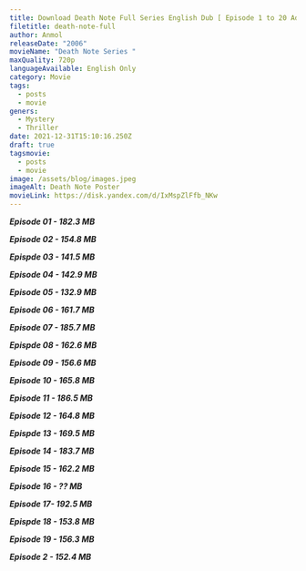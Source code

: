```yaml
---
title: Download Death Note Full Series English Dub [ Episode 1 to 20 Added]
filetitle: death-note-full
author: Anmol
releaseDate: "2006"
movieName: "Death Note Series "
maxQuality: 720p
languageAvailable: English Only
category: Movie
tags:
  - posts
  - movie
geners:
  - Mystery
  - Thriller
date: 2021-12-31T15:10:16.250Z
draft: true
tagsmovie:
  - posts
  - movie
image: /assets/blog/images.jpeg
imageAlt: Death Note Poster
movieLink: https://disk.yandex.com/d/IxMspZlFfb_NKw
---
```

***Episode 01  - 182.3 MB***

***Episode 02 - 154.8 MB***

***Epispde 03 - 141.5 MB***

***Episode 04 - 142.9 MB***

***Episode 05 - 132.9 MB***

***Episode 06 - 161.7 MB***

***Episode 07 - 185.7 MB***

***Epispde 08 - 162.6 MB***

***Episode 09 - 156.6 MB***

***Episode 10 - 165.8 MB***

***Episode 11 - 186.5 MB***

***Episode 12 - 164.8 MB***

***Epispde 13 - 169.5 MB***

***Episode 14 - 183.7 MB***

***Episode 15 - 162.2 MB***

***Episode 16 - ?? MB***

***Episode 17- 192.5 MB***

***Epispde 18 - 153.8 MB***

***Episode 19 - 156.3 MB***

***Episode 2 - 152.4 MB***